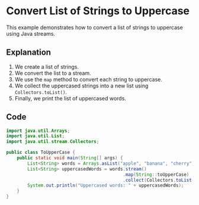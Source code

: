 # Convert List of Strings to Uppercase

This example demonstrates how to convert a list of strings to uppercase using Java streams.

## Explanation

1. We create a list of strings.
2. We convert the list to a stream.
3. We use the `map` method to convert each string to uppercase.
4. We collect the uppercased strings into a new list using `Collectors.toList()`.
5. Finally, we print the list of uppercased words.

## Code

```java
import java.util.Arrays;
import java.util.List;
import java.util.stream.Collectors;

public class ToUpperCase {
    public static void main(String[] args) {
        List<String> words = Arrays.asList("apple", "banana", "cherry");
        List<String> uppercasedWords = words.stream()
                                            .map(String::toUpperCase)
                                            .collect(Collectors.toList());
        System.out.println("Uppercased words: " + uppercasedWords);
    }
}
```